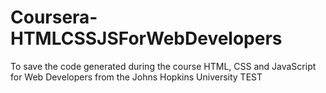 # Coursera-HTMLCSSJSForWebDevelopers
To save the code generated during the course HTML, CSS and JavaScript for Web Developers from the Johns Hopkins University
TEST
